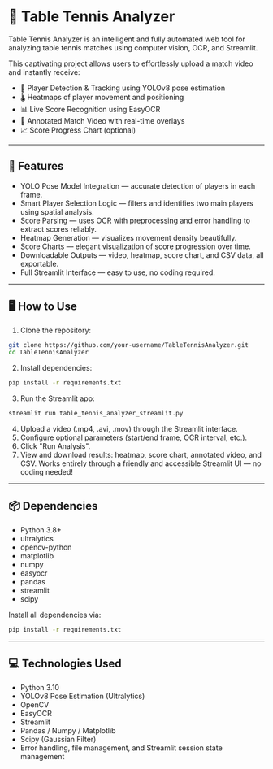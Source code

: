 # 🏓 Table Tennis Analyzer

Table Tennis Analyzer is an intelligent and fully automated web tool for analyzing table tennis matches using computer vision, OCR, and Streamlit.

This captivating project allows users to effortlessly upload a match video and instantly receive:
- 🎯 Player Detection & Tracking using YOLOv8 pose estimation
- 🌡️ Heatmaps of player movement and positioning
- 📊 Live Score Recognition using EasyOCR
- 🎥 Annotated Match Video with real-time overlays
- 📈 Score Progress Chart (optional)

---

## 🚀 Features

- YOLO Pose Model Integration — accurate detection of players in each frame.
- Smart Player Selection Logic — filters and identifies two main players using spatial analysis.
- Score Parsing — uses OCR with preprocessing and error handling to extract scores reliably.
- Heatmap Generation — visualizes movement density beautifully.
- Score Charts — elegant visualization of score progression over time.
- Downloadable Outputs — video, heatmap, score chart, and CSV data, all exportable.
- Full Streamlit Interface — easy to use, no coding required.

---

## 🖥️ How to Use

1. Clone the repository:
   
```bash
git clone https://github.com/your-username/TableTennisAnalyzer.git
cd TableTennisAnalyzer
```
2. Install dependencies:
   
```bash
pip install -r requirements.txt
```
3. Run the Streamlit app:
   
```bash
streamlit run table_tennis_analyzer_streamlit.py
```
4. Upload a video (.mp4, .avi, .mov) through the Streamlit interface.
5. Configure optional parameters (start/end frame, OCR interval, etc.).
6. Click "Run Analysis".
7. View and download results: heatmap, score chart, annotated video, and CSV.
   Works entirely through a friendly and accessible Streamlit UI — no coding needed!

---

## 📦 Dependencies

- Python 3.8+
- ultralytics
- opencv-python
- matplotlib
- numpy
- easyocr
- pandas
- streamlit
- scipy

Install all dependencies via:
```bash
pip install -r requirements.txt
```

---

## 💻 Technologies Used

- Python 3.10
- YOLOv8 Pose Estimation (Ultralytics)
- OpenCV
- EasyOCR
- Streamlit
- Pandas / Numpy / Matplotlib
- Scipy (Gaussian Filter)
- Error handling, file management, and Streamlit session state management


